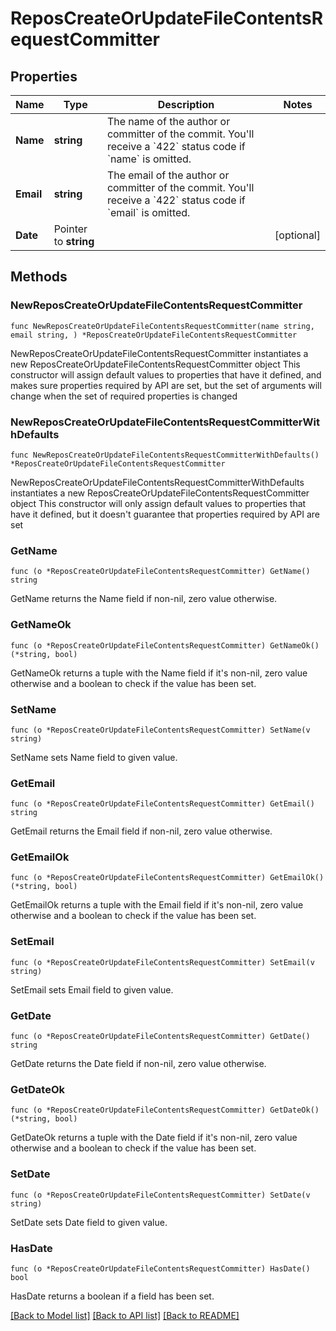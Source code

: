 # ReposCreateOrUpdateFileContentsRequestCommitter

## Properties

Name | Type | Description | Notes
------------ | ------------- | ------------- | -------------
**Name** | **string** | The name of the author or committer of the commit. You&#39;ll receive a &#x60;422&#x60; status code if &#x60;name&#x60; is omitted. | 
**Email** | **string** | The email of the author or committer of the commit. You&#39;ll receive a &#x60;422&#x60; status code if &#x60;email&#x60; is omitted. | 
**Date** | Pointer to **string** |  | [optional] 

## Methods

### NewReposCreateOrUpdateFileContentsRequestCommitter

`func NewReposCreateOrUpdateFileContentsRequestCommitter(name string, email string, ) *ReposCreateOrUpdateFileContentsRequestCommitter`

NewReposCreateOrUpdateFileContentsRequestCommitter instantiates a new ReposCreateOrUpdateFileContentsRequestCommitter object
This constructor will assign default values to properties that have it defined,
and makes sure properties required by API are set, but the set of arguments
will change when the set of required properties is changed

### NewReposCreateOrUpdateFileContentsRequestCommitterWithDefaults

`func NewReposCreateOrUpdateFileContentsRequestCommitterWithDefaults() *ReposCreateOrUpdateFileContentsRequestCommitter`

NewReposCreateOrUpdateFileContentsRequestCommitterWithDefaults instantiates a new ReposCreateOrUpdateFileContentsRequestCommitter object
This constructor will only assign default values to properties that have it defined,
but it doesn't guarantee that properties required by API are set

### GetName

`func (o *ReposCreateOrUpdateFileContentsRequestCommitter) GetName() string`

GetName returns the Name field if non-nil, zero value otherwise.

### GetNameOk

`func (o *ReposCreateOrUpdateFileContentsRequestCommitter) GetNameOk() (*string, bool)`

GetNameOk returns a tuple with the Name field if it's non-nil, zero value otherwise
and a boolean to check if the value has been set.

### SetName

`func (o *ReposCreateOrUpdateFileContentsRequestCommitter) SetName(v string)`

SetName sets Name field to given value.


### GetEmail

`func (o *ReposCreateOrUpdateFileContentsRequestCommitter) GetEmail() string`

GetEmail returns the Email field if non-nil, zero value otherwise.

### GetEmailOk

`func (o *ReposCreateOrUpdateFileContentsRequestCommitter) GetEmailOk() (*string, bool)`

GetEmailOk returns a tuple with the Email field if it's non-nil, zero value otherwise
and a boolean to check if the value has been set.

### SetEmail

`func (o *ReposCreateOrUpdateFileContentsRequestCommitter) SetEmail(v string)`

SetEmail sets Email field to given value.


### GetDate

`func (o *ReposCreateOrUpdateFileContentsRequestCommitter) GetDate() string`

GetDate returns the Date field if non-nil, zero value otherwise.

### GetDateOk

`func (o *ReposCreateOrUpdateFileContentsRequestCommitter) GetDateOk() (*string, bool)`

GetDateOk returns a tuple with the Date field if it's non-nil, zero value otherwise
and a boolean to check if the value has been set.

### SetDate

`func (o *ReposCreateOrUpdateFileContentsRequestCommitter) SetDate(v string)`

SetDate sets Date field to given value.

### HasDate

`func (o *ReposCreateOrUpdateFileContentsRequestCommitter) HasDate() bool`

HasDate returns a boolean if a field has been set.


[[Back to Model list]](../README.md#documentation-for-models) [[Back to API list]](../README.md#documentation-for-api-endpoints) [[Back to README]](../README.md)


